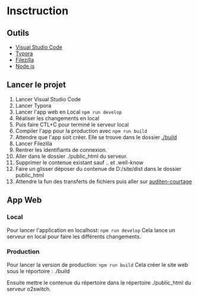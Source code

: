 # Insctruction

## Outils 

- [Visual Studio Code](https://code.visualstudio.com/)
- [Typora](https://code.visualstudio.com/)
- [Filezilla](https://filezilla-project.org/)
- [Node.js](https://nodejs.org/en/)

## Lancer le projet

1. Lancer Visual Studio Code
2. Lancer Typora
3. Lancer l'app web en Local `npm run develop`
4. Réaliser les changements en local
5. Puis faire CTL+C pour terminé le serveur local
6. Compiler l'app pour la production avec `npm run build`
7. Attendre que l'app soit créer. Elle se trouve dans le dossier [./build](./build)
8. Lancer Filezilla
9. Rentrer les identifiants de connexion.
10. Aller dans le dossier ./public_html du serveur.
11. Supprimer le contenue existant sauf .. et .well-know
12. Faire un glisser déposer du contenue de D:/site/dist dans le dossier public_html
13. Attendre la fun des transferts de fichiers puis aller sur [auditen-courtage](http://auditen-courtage.fr)

## App Web

### Local

Pour lancer l'application en localhost:
`npm run develop`
Cela lance un serveur en local pour faire les différents changements.

### Production

Pour lancer la version de production:
`npm run build`
Cela créer le site web sous le réportoire : ./build

Ensuite mettre le contenue du répertoire dans le répertoire ./public_html du serveur o2switch.